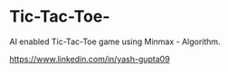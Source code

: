 # Tic-Tac-Toe-
AI enabled Tic-Tac-Toe game using Minmax - Algorithm.

https://www.linkedin.com/in/yash-gupta09
